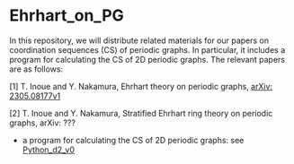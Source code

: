 # Ehrhart_on_PG

In this repository, we will distribute related materials for our papers on coordination sequences (CS) of periodic graphs. In particular, it includes a program for calculating the CS of 2D periodic graphs. The relevant papers are as follows:

[1] T. Inoue and Y. Nakamura, Ehrhart theory on periodic graphs, [arXiv: 2305.08177v1](https://arxiv.org/abs/2305.08177)

[2] T. Inoue and Y. Nakamura, Stratified Ehrhart ring theory on periodic graphs, arXiv: ???

- a program for calculating the CS of 2D periodic graphs: see [Python_d2_v0](./Python_d2_v0)
